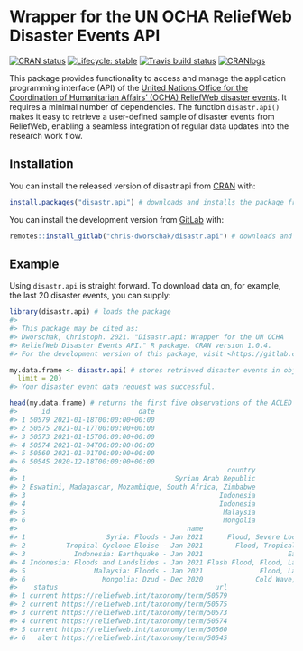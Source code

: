 
<!-- README.md is generated from README.Rmd. Please edit that file -->

# Wrapper for the UN OCHA ReliefWeb Disaster Events API

<!-- badges: start -->

[![CRAN
status](https://www.r-pkg.org/badges/version/disastr.api)](https://CRAN.R-project.org/package=disastr.api/)
[![Lifecycle:
stable](https://img.shields.io/badge/lifecycle-stable-brightgreen.svg)](https://lifecycle.r-lib.org/articles/stages.html#stable/)
[![Travis build
status](https://travis-ci.com/chris-dworschak/disastr.api.svg?branch=master)](https://travis-ci.com/gitlab/chris-dworschak/disastr.api/)
[![CRANlogs](http://cranlogs.r-pkg.org/badges/grand-total/disastr.api)](https://CRAN.R-project.org/package=disastr.api/)
<!-- badges: end -->

This package provides functionality to access and manage the application
programming interface (API) of the [United Nations Office for the
Coordination of Humanitarian Affairs’ (OCHA) ReliefWeb disaster
events](https://reliefweb.int/disasters/). It requires a minimal number
of dependencies. The function `disastr.api()` makes it easy to retrieve
a user-defined sample of disaster events from ReliefWeb, enabling a
seamless integration of regular data updates into the research work
flow.

## Installation

You can install the released version of disastr.api from
[CRAN](https://CRAN.R-project.org) with:

``` r
install.packages("disastr.api") # downloads and installs the package from CRAN
```

You can install the development version from
[GitLab](https://gitlab.com/chris-dworschak/) with:

``` r
remotes::install_gitlab("chris-dworschak/disastr.api") # downloads and installs the package from GitLab
```

## Example

Using `disastr.api` is straight forward. To download data on, for
example, the last 20 disaster events, you can supply:

``` r
library(disastr.api) # loads the package
#> 
#> This package may be cited as:
#> Dworschak, Christoph. 2021. "Disastr.api: Wrapper for the UN OCHA
#> ReliefWeb Disaster Events API." R package. CRAN version 1.0.4.
#> For the development version of this package, visit <https://gitlab.com/chris-dworschak/disastr.api/>

my.data.frame <- disastr.api( # stores retrieved disaster events in object my.data.frame
  limit = 20)
#> Your disaster event data request was successful.

head(my.data.frame) # returns the first five observations of the ACLED sample
#>      id                      date
#> 1 50579 2021-01-18T00:00:00+00:00
#> 2 50575 2021-01-17T00:00:00+00:00
#> 3 50573 2021-01-15T00:00:00+00:00
#> 4 50574 2021-01-04T00:00:00+00:00
#> 5 50560 2021-01-01T00:00:00+00:00
#> 6 50545 2020-12-18T00:00:00+00:00
#>                                                    country
#> 1                                     Syrian Arab Republic
#> 2 Eswatini, Madagascar, Mozambique, South Africa, Zimbabwe
#> 3                                                Indonesia
#> 4                                                Indonesia
#> 5                                                 Malaysia
#> 6                                                 Mongolia
#>                                          name                          event
#> 1                    Syria: Floods - Jan 2021      Flood, Severe Local Storm
#> 2          Tropical Cyclone Eloise - Jan 2021        Flood, Tropical Cyclone
#> 3            Indonesia: Earthquake - Jan 2021                     Earthquake
#> 4 Indonesia: Floods and Landslides - Jan 2021 Flash Flood, Flood, Land Slide
#> 5                 Malaysia: Floods - Jan 2021              Flood, Land Slide
#> 6                   Mongolia: Dzud - Dec 2020             Cold Wave, Drought
#>    status                                       url
#> 1 current https://reliefweb.int/taxonomy/term/50579
#> 2 current https://reliefweb.int/taxonomy/term/50575
#> 3 current https://reliefweb.int/taxonomy/term/50573
#> 4 current https://reliefweb.int/taxonomy/term/50574
#> 5 current https://reliefweb.int/taxonomy/term/50560
#> 6   alert https://reliefweb.int/taxonomy/term/50545
```
